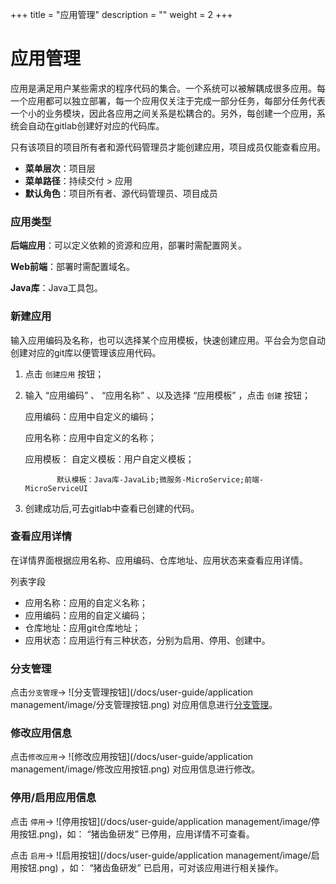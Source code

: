 ﻿+++
title = "应用管理"
description = ""
weight = 2
+++


# 应用管理
 
  应用是满足用户某些需求的程序代码的集合。一个系统可以被解耦成很多应用。每一个应用都可以独立部署，每一个应用仅关注于完成一部分任务，每部分任务代表一个小的业务模块，因此各应用之间关系是松耦合的。另外，每创建一个应用，系统会自动在gitlab创建好对应的代码库。

  只有该项目的项目所有者和源代码管理员才能创建应用，项目成员仅能查看应用。
  
  - **菜单层次**：项目层
  - **菜单路径**：持续交付 > 应用
  - **默认角色**：项目所有者、源代码管理员、项目成员

### 应用类型

  **后端应用**：可以定义依赖的资源和应用，部署时需配置网关。

  **Web前端**：部署时需配置域名。

  **Java库**：Java工具包。

### 新建应用

输入应用编码及名称，也可以选择某个应用模板，快速创建应用。平台会为您自动创建对应的git库以便管理该应用代码。

 1. 点击 `创建应用` 按钮；

 1. 输入 “应用编码” 、 “应用名称” 、以及选择 “应用模板” ，点击 `创建` 按钮；

    应用编码：应用中自定义的编码；

    应用名称：应用中自定义的名称；

    应用模板： 自定义模板：用户自定义模板；


               默认模板：Java库-JavaLib;微服务-MicroService;前端-MicroServiceUI
      
 1. 创建成功后,可去gitlab中查看已创建的代码。

### 查看应用详情

  在详情界面根据应用名称、应用编码、仓库地址、应用状态来查看应用详情。

列表字段

 - 应用名称：应用的自定义名称；
 - 应用编码：应用的自定义编码；
 - 仓库地址：应用git仓库地址；
 - 应用状态：应用运行有三种状态，分别为启用、停用、创建中。

### 分支管理

点击`分支管理`→ ![分支管理按钮](/docs/user-guide/application management/image/分支管理按钮.png) 对应用信息进行[分支管理](../../assembly-line/continuous-delivery-branch-management)。

### 修改应用信息

点击`修改应用`→ ![修改应用按钮](/docs/user-guide/application management/image/修改应用按钮.png) 对应用信息进行修改。

### 停用/启用应用信息

 点击 `停用`→ ![停用按钮](/docs/user-guide/application management/image/停用按钮.png)，如： “猪齿鱼研发” 已停用，应用详情不可查看。 

 点击 `启用`→ ![启用按钮](/docs/user-guide/application management/image/启用按钮.png) ，如： “猪齿鱼研发” 已启用，可对该应用进行相关操作。
